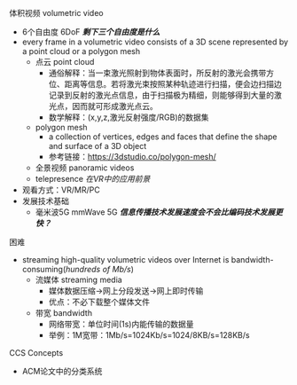 体积视频 volumetric video  
- 6个自由度 6DoF ***剩下三个自由度是什么***
- every frame in a volumetric video consists of
a 3D scene represented by a point cloud or a polygon mesh
    - 点云 point cloud
        - 通俗解释：当一束激光照射到物体表面时，所反射的激光会携带方位、距离等信息。若将激光束按照某种轨迹进行扫描，便会边扫描边记录到反射的激光点信息，由于扫描极为精细，则能够得到大量的激光点，因而就可形成激光点云。
        - 数学解释：(x,y,z,激光反射强度/RGB)的数据集
    - polygon mesh
        - a collection of vertices, edges and faces that define the shape and surface of a 3D object
        - 参考链接：<https://3dstudio.co/polygon-mesh/>
    - 全景视频 panoramic videos
    - telepresence *在VR中的应用前景*
- 观看方式：VR/MR/PC
- 发展技术基础
    - 毫米波5G mmWave 5G ***信息传播技术发展速度会不会比编码技术发展更快？***



困难
- streaming high-quality volumetric videos over Internet is bandwidth-consuming(*hundreds of Mb/s*)
    - 流媒体 streaming media  
        - 媒体数据压缩->网上分段发送->网上即时传输
        - 优点：不必下载整个媒体文件
    - 带宽 bandwidth
        - 网络带宽：单位时间(1s)内能传输的数据量
        - 举例：1M宽带：1Mb/s=1024Kb/s=1024/8KB/s=128KB/s

CCS Concepts
- ACM论文中的分类系统